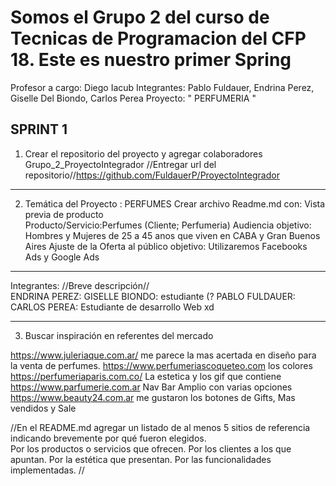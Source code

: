 # Somos el Grupo 2 del curso de Tecnicas de Programacion del CFP 18. Este es nuestro primer Spring
Profesor a cargo: Diego Iacub
Integrantes: Pablo Fuldauer, Endrina Perez, Giselle Del Biondo, Carlos Perea
Proyecto: "  PERFUMERIA " 


SPRINT 1 
------------------------------------------------------------------------------------------------------------------------------------------------
1. Crear el repositorio del proyecto y agregar colaboradores  
Grupo_2_ProyectoIntegrador  //Entregar  url del repositorio//https://github.com/FuldauerP/ProyectoIntegrador


------------------------------------------------------------------------------------------------------------------------------------------------
2. Temática del Proyecto  :  PERFUMES
Crear archivo Readme.md con:
Vista previa de producto  
Producto/Servicio:Perfumes (Cliente; Perfumeria) 
Audiencia objetivo: Hombres y Mujeres de 25 a 45 anos que viven en CABA y Gran Buenos Aires
Ajuste de la Oferta al público objetivo: Utilizaremos Facebooks Ads y Google Ads

-------------------------------------------------------------------------------------------------------------------------------------------------
Integrantes: //Breve descripción//	 
ENDRINA PEREZ: 
GISELLE BIONDO: estudiante (?
PABLO FULDAUER:
CARLOS PEREA: Estudiante de desarrollo Web    xd


----------------------------------------------------------------------------
3. Buscar inspiración en referentes del mercado 				

https://www.juleriaque.com.ar/ me parece la mas acertada en diseño para la venta de perfumes.
https://www.perfumeriascoqueteo.com los colores
https://perfumeriaparis.com.co/ La estetica y los gif que contiene
https://www.parfumerie.com.ar Nav Bar Amplio con varias opciones
https://www.beauty24.com.ar me gustaron los botones de Gifts, Mas vendidos y Sale


//En el README.md agregar un listado de al menos 5 sitios de referencia indicando brevemente por qué fueron elegidos.  						
Por los productos o servicios que ofrecen. 
Por los clientes a los que apuntan.
Por la estética que presentan.
Por las funcionalidades implementadas. //

